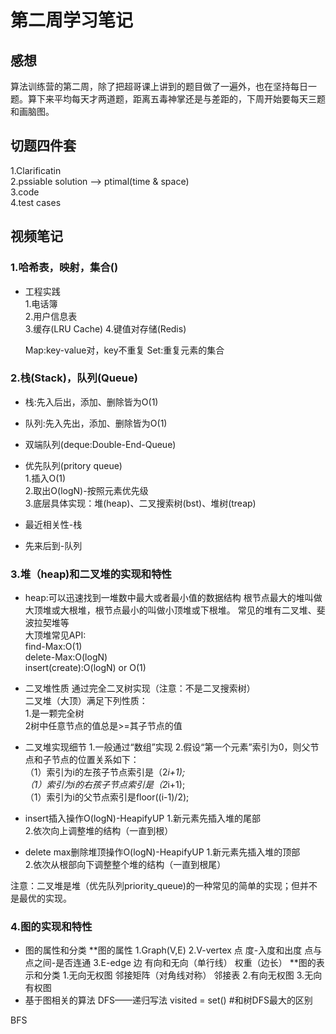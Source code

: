# 第二周学习笔记

## 感想
算法训练营的第二周，除了把超哥课上讲到的题目做了一遍外，也在坚持每日一题。算下来平均每天才两道题，距离五毒神掌还是与差距的，下周开始要每天三题和画脑图。

## 切题四件套
1.Clarificatin  
2.pssiable solution --> ptimal(time & space)  
3.code   
4.test cases  
## 视频笔记

### 1.哈希表，映射，集合()
* 工程实践  
  1.电话簿  
  2.用户信息表  
  3.缓存(LRU Cache)
  4.键值对存储(Redis)

	Map:key-value对，key不重复
	Set:重复元素的集合
### 2.栈(Stack)，队列(Queue)
* 栈:先入后出，添加、删除皆为O(1)  
* 队列:先入先出，添加、删除皆为O(1)  
* 双端队列(deque:Double-End-Queue)  
* 优先队列(pritory queue)  
  1.插入O(1)  
  2.取出O(logN)-按照元素优先级  
  3.底层具体实现：堆(heap)、二叉搜索树(bst)、堆树(treap)

* 最近相关性-栈  
* 先来后到-队列  

### 3.堆（heap)和二叉堆的实现和特性
* heap:可以迅速找到一堆数中最大或者最小值的数据结构
根节点最大的堆叫做大顶堆或大根堆，根节点最小的叫做小顶堆或下根堆。
常见的堆有二叉堆、斐波拉契堆等  
大顶堆常见API:  
find-Max:O(1)  
delete-Max:O(logN)  
insert(create):O(logN) or O(1) 
* 二叉堆性质
通过完全二叉树实现（注意：不是二叉搜索树）  
二叉堆（大顶）满足下列性质：  
1.是一颗完全树  
2树中任意节点的值总是>=其子节点的值  

* 二叉堆实现细节
1.一般通过“数组”实现
2.假设“第一个元素”索引为0，则父节点和子节点的位置关系如下：  
（1）索引为i的左孩子节点索引是（2*i+1);  
（1）索引为i的右孩子节点索引是（2*i+1);  
（1）索引为i的父节点索引是floor((i-1)/2);  

* insert插入操作O(logN)-HeapifyUP
1.新元素先插入堆的尾部  
2.依次向上调整堆的结构（一直到根）

* delete max删除堆顶操作O(logN)-HeapifyUP
1.新元素先插入堆的顶部  
2.依次从根部向下调整整个堆的结构（一直到根尾）

注意：二叉堆是堆（优先队列priority_queue)的一种常见的简单的实现；但并不是最优的实现。

### 4.图的实现和特性
* 图的属性和分类
**图的属性
1.Graph(V,E)
2.V-vertex 点
度-入度和出度
点与点之间-是否连通
3.E-edge 边
有向和无向（单行线）
权重（边长）
**图的表示和分类
1.无向无权图
邻接矩阵（对角线对称）
邻接表
2.有向无权图
3.无向有权图
* 基于图相关的算法
DFS——递归写法
visited = set() #和树DFS最大的区别

BFS  
